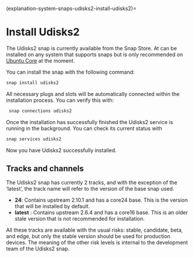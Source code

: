 (explanation-system-snaps-udisks2-install-udisks2)=
# Install Udisks2

The Udisks2 snap is currently available from the Snap Store. At can be installed on any system that supports snaps but is only recommended on [Ubuntu Core](/index) at the moment.

You can install the snap with the following command:
```bash
snap install udisks2
```
All necessary plugs and slots will be automatically connected within the installation process. You can verify this with:

```bash
 snap connections udisks2
```

Once the installation has successfully finished the Udisks2 service is running in the background. You can check its current status with

```bash
snap services udisks2
```

Now you have Udisks2 successfully installed.

## Tracks and channels

The Udisks2 snap has currently 2 tracks, and with the exception of the ‘latest’, the track name will refer to the version of the base snap used.

* **24**: Contains upstream 2.10.1 and has a core24 base. This is the version that will be installed by default.
* **latest** : Contains upstream 2.6.4 and has a core16 base. This is an older stale version that is not recommended for installation.

All these tracks are available with the usual risks: stable, candidate, beta, and edge, but only the stable version should be used for production devices. The meaning of the other risk levels is internal to the development team of the Udisks2 snap.
